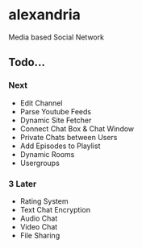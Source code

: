 alexandria
==========
Media based Social Network


## Todo...


### Next
- Edit Channel
- Parse Youtube Feeds
- Dynamic Site Fetcher
- Connect Chat Box & Chat Window
- Private Chats between Users
- Add Episodes to Playlist
- Dynamic Rooms
- Usergroups


### 3 Later
- Rating System
- Text Chat Encryption
- Audio Chat
- Video Chat
- File Sharing
